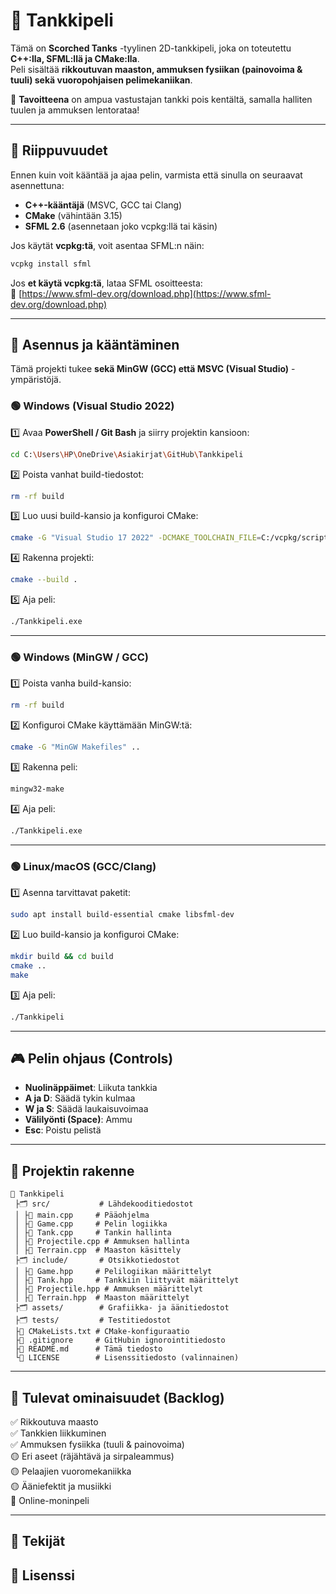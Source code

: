 # 🚀 Tankkipeli

Tämä on **Scorched Tanks** -tyylinen 2D-tankkipeli, joka on toteutettu **C++:lla, SFML:llä ja CMake:lla**.  
Peli sisältää **rikkoutuvan maaston, ammuksen fysiikan (painovoima & tuuli) sekä vuoropohjaisen pelimekaniikan**.

🎯 **Tavoitteena** on ampua vastustajan tankki pois kentältä, samalla halliten tuulen ja ammuksen lentorataa!

---

## 🔹 Riippuvuudet

Ennen kuin voit kääntää ja ajaa pelin, varmista että sinulla on seuraavat asennettuna:

- **C++-kääntäjä** (MSVC, GCC tai Clang)
- **CMake** (vähintään 3.15)
- **SFML 2.6** (asennetaan joko vcpkg:llä tai käsin)

Jos käytät **vcpkg:tä**, voit asentaa SFML:n näin:
```sh
vcpkg install sfml
```
Jos **et käytä vcpkg:tä**, lataa SFML osoitteesta:  
📝 [https://www.sfml-dev.org/download.php](https://www.sfml-dev.org/download.php)

---

## 🔹 Asennus ja kääntäminen

Tämä projekti tukee **sekä MinGW (GCC) että MSVC (Visual Studio)** -ympäristöjä.

### **🟢 Windows (Visual Studio 2022)**
1️⃣ Avaa **PowerShell / Git Bash** ja siirry projektin kansioon:
```sh
cd C:\Users\HP\OneDrive\Asiakirjat\GitHub\Tankkipeli
```
2️⃣ Poista vanhat build-tiedostot:
```sh
rm -rf build
```
3️⃣ Luo uusi build-kansio ja konfiguroi CMake:
```sh
cmake -G "Visual Studio 17 2022" -DCMAKE_TOOLCHAIN_FILE=C:/vcpkg/scripts/buildsystems/vcpkg.cmake ..
```
4️⃣ Rakenna projekti:
```sh
cmake --build .
```
5️⃣ Aja peli:
```sh
./Tankkipeli.exe
```

---

### **🟢 Windows (MinGW / GCC)**
1️⃣ Poista vanha build-kansio:
```sh
rm -rf build
```
2️⃣ Konfiguroi CMake käyttämään MinGW:tä:
```sh
cmake -G "MinGW Makefiles" ..
```
3️⃣ Rakenna peli:
```sh
mingw32-make
```
4️⃣ Aja peli:
```sh
./Tankkipeli.exe
```

---

### **🟢 Linux/macOS (GCC/Clang)**
1️⃣ Asenna tarvittavat paketit:
```sh
sudo apt install build-essential cmake libsfml-dev
```
2️⃣ Luo build-kansio ja konfiguroi CMake:
```sh
mkdir build && cd build
cmake ..
make
```
3️⃣ Aja peli:
```sh
./Tankkipeli
```

---

## 🎮 Pelin ohjaus (Controls)
- **Nuolinäppäimet**: Liikuta tankkia
- **A ja D**: Säädä tykin kulmaa
- **W ja S**: Säädä laukaisuvoimaa
- **Välilyönti (Space)**: Ammu
- **Esc**: Poistu pelistä

---

## 📂 Projektin rakenne
```
📆 Tankkipeli
 ├🗂 src/           # Lähdekooditiedostot
 │ ├📝 main.cpp     # Pääohjelma
 │ ├📝 Game.cpp     # Pelin logiikka
 │ ├📝 Tank.cpp     # Tankin hallinta
 │ ├📝 Projectile.cpp # Ammuksen hallinta
 │ ├📝 Terrain.cpp  # Maaston käsittely
 ├🗂 include/       # Otsikkotiedostot
 │ ├📝 Game.hpp     # Pelilogiikan määrittelyt
 │ ├📝 Tank.hpp     # Tankkiin liittyvät määrittelyt
 │ ├📝 Projectile.hpp # Ammuksen määrittelyt
 │ ├📝 Terrain.hpp  # Maaston määrittelyt
 ├🗂 assets/        # Grafiikka- ja äänitiedostot
 ├🗂 tests/         # Testitiedostot
 ├📝 CMakeLists.txt # CMake-konfiguraatio
 ├📝 .gitignore     # GitHubin ignorointitiedosto
 ├📝 README.md      # Tämä tiedosto
 └📝 LICENSE        # Lisenssitiedosto (valinnainen)
```

---

## 🔮 Tulevat ominaisuudet (Backlog)
✅ Rikkoutuva maasto  
✅ Tankkien liikkuminen  
✅ Ammuksen fysiikka (tuuli & painovoima)  
🟡 Eri aseet (räjähtävä ja sirpaleammus)  
🟡 Pelaajien vuoromekaniikka  
🟡 Ääniefektit ja musiikki  
🔴 Online-moninpeli  

---

## 👥 Tekijät


## 📝 Lisenssi


